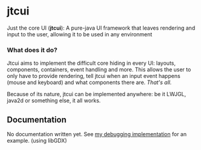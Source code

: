 # jtcui

Just the core UI (**jtcui**): A pure-java UI framework that leaves rendering and input to the user, allowing it to be used in any environment

### What does it do?
Jtcui aims to implement the difficult core hiding in every UI: layouts, components, containers, event handling and more.
This allows the user to only have to provide rendering, tell jtcui when an input event happens (mouse and keyboard) and what components there are. *That's all.*

Because of its nature, jtcui can be implemented anywhere: be it LWJGL, java2d or something else, it all works.

## Documentation

No documentation written yet. See [my debugging implementation](https://github.com/zeroeightysix/jtcui/tree/master/desktop/src/me/zeroeightsix/jtcui/desktop) for an example. (using libGDX)
